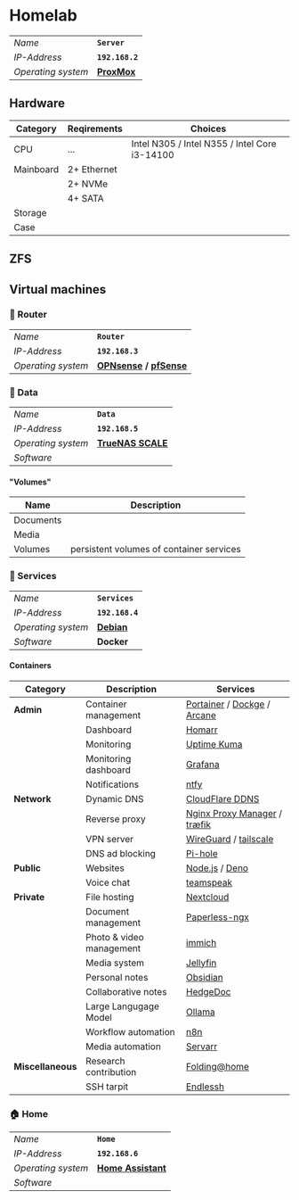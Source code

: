 # Homelab

|||
|-|-|
|*Name*|**`Server`**|
|*IP-Address*|**`192.168.2`**|
|*Operating system*|**[ProxMox](https://www.proxmox.com/)**|

## Hardware

|Category|Reqirements|Choices|
|-|-|-|
|CPU|...|Intel N305 / Intel N355 / Intel Core i3-14100|
|Mainboard|2+ Ethernet||
||2+ NVMe||
||4+ SATA||
|Storage|||
|Case|||

## ZFS

## Virtual machines

### 🛜 Router

|||
|-|-|
|*Name*|**`Router`**|
|*IP-Address*|**`192.168.3`**|
|*Operating system*|**[OPNsense](https://opnsense.org/) / [pfSense](https://www.pfsense.org/)**|

### 💾 Data

|||
|-|-|
|*Name*|**`Data`**|
|*IP-Address*|**`192.168.5`**|
|*Operating system*|**[TrueNAS SCALE](https://www.truenas.com/truenas-scale/)**|
|*Software*||

#### "Volumes"

|Name|Description|
|-|-|
|Documents||
|Media||
|Volumes|persistent volumes of container services|

### 🐋 Services

|||
|-|-|
|*Name*|**`Services`**|
|*IP-Address*|**`192.168.4`**|
|*Operating system*|**[Debian](https://www.debian.org/)**|
|*Software*|**Docker**|

#### Containers

|Category|Description|Services|
|-|-|-|
|**Admin**|Container management|[Portainer](https://www.portainer.io/) / [Dockge](https://dockge.kuma.pet/) / [Arcane](https://arcane.ofkm.dev/)|
||Dashboard|[Homarr](https://homarr.dev/)|
||Monitoring|[Uptime Kuma](https://uptime.kuma.pet/)|
||Monitoring dashboard|[Grafana](https://grafana.com/)|
||Notifications|[ntfy](https://docs.ntfy.sh/)|
|**Network**|Dynamic DNS|[CloudFlare DDNS](https://hub.docker.com/r/oznu/cloudflare-ddns)|
||Reverse proxy|[Nginx Proxy Manager](https://nginxproxymanager.com/) / [træfik](https://traefik.io/)|
||VPN server|[WireGuard](https://www.wireguard.com/) / [tailscale](https://tailscale.com/)|
||DNS ad blocking|[Pi-hole](https://pi-hole.net/)|
|**Public**|Websites|[Node.js](https://nodejs.org/) / [Deno](https://deno.com/)|
||Voice chat|[teamspeak](https://www.teamspeak.com/)|
|**Private**|File hosting|[Nextcloud](https://nextcloud.com/)|
||Document management|[Paperless-ngx](https://docs.paperless-ngx.com/)|
||Photo & video management|[immich](https://immich.app/)|
||Media system|[Jellyfin](https://jellyfin.org/)|
||Personal notes|[Obsidian](https://obsidian.md/)|
||Collaborative notes|[HedgeDoc](https://hedgedoc.org/)|
||Large Langugage Model|[Ollama](https://ollama.com/)|
||Workflow automation|[n8n](https://n8n.io/)|
||Media automation|[Servarr](https://wiki.servarr.com/)|
|**Miscellaneous**|Research contribution|[Folding@home](https://foldingathome.org/)|
||SSH tarpit|[Endlessh](https://github.com/skeeto/endlessh)|

### 🏠 Home

|||
|-|-|
|*Name*|**`Home`**|
|*IP-Address*|**`192.168.6`**|
|*Operating system*|**[Home Assistant](https://www.home-assistant.io/)**|
|*Software*||

